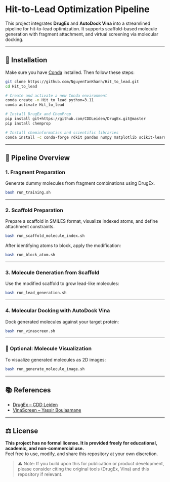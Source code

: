 # Hit-to-Lead Optimization Pipeline

This project integrates **DrugEx** and **AutoDock Vina** into a streamlined pipeline for hit-to-lead optimization. It supports scaffold-based molecule generation with fragment attachment, and virtual screening via molecular docking.

---

## 🔧 Installation

Make sure you have [Conda](https://docs.conda.io/en/latest/) installed. Then follow these steps:

```bash
git clone https://github.com/NguyenTanKhanh/Hit_to_lead.git
cd Hit_to_lead

# Create and activate a new Conda environment
conda create -n Hit_to_lead python=3.11
conda activate Hit_to_lead

# Install DrugEx and ChemProp
pip install git+https://github.com/CDDLeiden/DrugEx.git@master
pip install chemprop

# Install cheminformatics and scientific libraries
conda install -c conda-forge rdkit pandas numpy matplotlib scikit-learn
```

---

## 🚀 Pipeline Overview

### 1. Fragment Preparation

Generate dummy molecules from fragment combinations using DrugEx.

```bash
bash run_training.sh
```

---

### 2. Scaffold Preparation

Prepare a scaffold in SMILES format, visualize indexed atoms, and define attachment constraints.

```bash
bash run_scaffold_molecule_index.sh
```

After identifying atoms to block, apply the modification:

```bash
bash run_block_atom.sh
```


---

### 3. Molecule Generation from Scaffold

Use the modified scaffold to grow lead-like molecules:

```bash
bash run_lead_generation.sh
```


---

### 4. Molecular Docking with AutoDock Vina

Dock generated molecules against your target protein:

```bash
bash run_vinascreen.sh
```

---

### 🧪 Optional: Molecule Visualization

To visualize generated molecules as 2D images:

```bash
bash run_generate_molecule_image.sh
```

---

## 📚 References

- [DrugEx – CDD Leiden](https://github.com/CDDLeiden/DrugEx)
- [VinaScreen – Yassir Boulaamane](https://github.com/yboulaamane/VinaScreen/tree/main)

---

## ⚖️ License

**This project has no formal license. It is provided freely for educational, academic, and non-commercial use.**  
Feel free to use, modify, and share this repository at your own discretion.

> ⚠️ Note: If you build upon this for publication or product development, please consider citing the original tools (DrugEx, Vina) and this repository if relevant.


